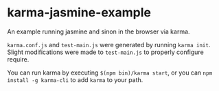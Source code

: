 karma-jasmine-example
=====================

An example running jasmine and sinon in the browser via karma.

`karma.conf.js` and `test-main.js` were generated by running `karma init`.  Slight
modifications were made to `test-main.js` to properly configure require.

You can run karma by executing `$(npm bin)/karma start`, or you can `npm install -g karma-cli`
to add `karma` to your path.
